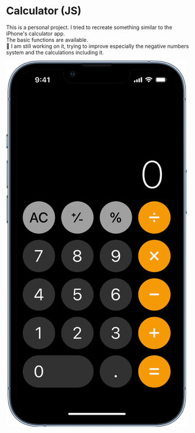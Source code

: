 # Calculator (JS)

This is a personal project.
I tried to recreate something similar to the iPhone's calculator app.<br>
The basic functions are available. <br>
🚧 I am still working on it, trying to improve especially the negative numbers system and the calculations including it.

![iPhone's calculator](https://github.com/Lawberryy/JS-calculatrice/blob/main/img/base-design.png)